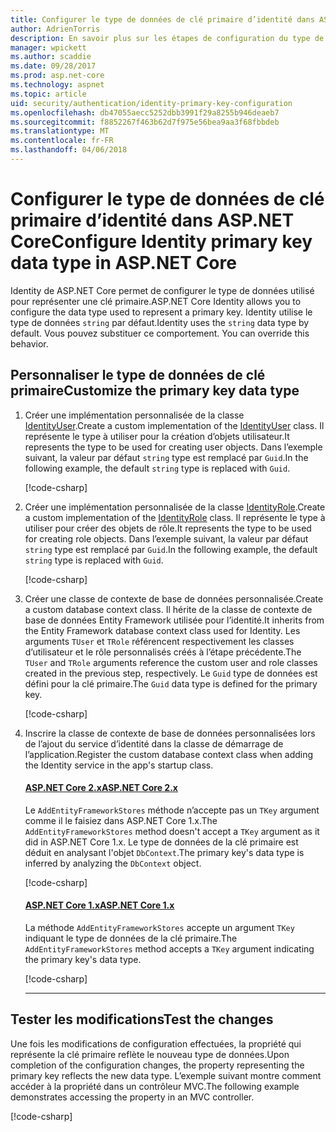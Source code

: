 ```yaml
---
title: Configurer le type de données de clé primaire d’identité dans ASP.NET Core
author: AdrienTorris
description: En savoir plus sur les étapes de configuration du type de données utilisé pour la clé primaire ASP.NET Core Identity.
manager: wpickett
ms.author: scaddie
ms.date: 09/28/2017
ms.prod: asp.net-core
ms.technology: aspnet
ms.topic: article
uid: security/authentication/identity-primary-key-configuration
ms.openlocfilehash: db47055aecc5252dbb3991f29a8255b946deaeb7
ms.sourcegitcommit: f8852267f463b62d7f975e56bea9aa3f68fbbdeb
ms.translationtype: MT
ms.contentlocale: fr-FR
ms.lasthandoff: 04/06/2018
---
```

# <a name="configure-identity-primary-key-data-type-in-aspnet-core"></a><span data-ttu-id="0b63f-103">Configurer le type de données de clé primaire d’identité dans ASP.NET Core</span><span class="sxs-lookup"><span data-stu-id="0b63f-103">Configure Identity primary key data type in ASP.NET Core</span></span>

<span data-ttu-id="0b63f-104">Identity de ASP.NET Core permet de configurer le type de données utilisé pour représenter une clé primaire.</span><span class="sxs-lookup"><span data-stu-id="0b63f-104">ASP.NET Core Identity allows you to configure the data type used to represent a primary key.</span></span> <span data-ttu-id="0b63f-105">Identity utilise le type de données `string`  par défaut.</span><span class="sxs-lookup"><span data-stu-id="0b63f-105">Identity uses the `string` data type by default.</span></span> <span data-ttu-id="0b63f-106">Vous pouvez substituer ce comportement. </span><span class="sxs-lookup"><span data-stu-id="0b63f-106">You can override this behavior.</span></span>

## <a name="customize-the-primary-key-data-type"></a><span data-ttu-id="0b63f-107">Personnaliser le type de données de clé primaire</span><span class="sxs-lookup"><span data-stu-id="0b63f-107">Customize the primary key data type</span></span>

1. <span data-ttu-id="0b63f-108">Créer une implémentation personnalisée de la classe [IdentityUser](https://docs.microsoft.com/aspnet/core/api/microsoft.aspnetcore.identity.entityframeworkcore.identityuser-1).</span><span class="sxs-lookup"><span data-stu-id="0b63f-108">Create a custom implementation of the [IdentityUser](https://docs.microsoft.com/aspnet/core/api/microsoft.aspnetcore.identity.entityframeworkcore.identityuser-1) class.</span></span> <span data-ttu-id="0b63f-109">Il représente le type à utiliser pour la création d’objets utilisateur.</span><span class="sxs-lookup"><span data-stu-id="0b63f-109">It represents the type to be used for creating user objects.</span></span> <span data-ttu-id="0b63f-110">Dans l’exemple suivant, la valeur par défaut `string` type est remplacé par `Guid`.</span><span class="sxs-lookup"><span data-stu-id="0b63f-110">In the following example, the default `string` type is replaced with `Guid`.</span></span>

    [!code-csharp[](identity/sample/src/ASPNET-IdentityDemo-PrimaryKeysConfig/Models/ApplicationUser.cs?highlight=4&range=7-13)]

2. <span data-ttu-id="0b63f-111">Créer une implémentation personnalisée de la classe [IdentityRole](https://docs.microsoft.com/aspnet/core/api/microsoft.aspnetcore.identity.entityframeworkcore.identityrole-1).</span><span class="sxs-lookup"><span data-stu-id="0b63f-111">Create a custom implementation of the [IdentityRole](https://docs.microsoft.com/aspnet/core/api/microsoft.aspnetcore.identity.entityframeworkcore.identityrole-1) class.</span></span> <span data-ttu-id="0b63f-112">Il représente le type à utiliser pour créer des objets de rôle.</span><span class="sxs-lookup"><span data-stu-id="0b63f-112">It represents the type to be used for creating role objects.</span></span> <span data-ttu-id="0b63f-113">Dans l’exemple suivant, la valeur par défaut `string` type est remplacé par `Guid`.</span><span class="sxs-lookup"><span data-stu-id="0b63f-113">In the following example, the default `string` type is replaced with `Guid`.</span></span>

    [!code-csharp[](identity/sample/src/ASPNET-IdentityDemo-PrimaryKeysConfig/Models/ApplicationRole.cs?highlight=3&range=7-12)]

3. <span data-ttu-id="0b63f-114">Créer une classe de contexte de base de données personnalisée.</span><span class="sxs-lookup"><span data-stu-id="0b63f-114">Create a custom database context class.</span></span> <span data-ttu-id="0b63f-115">Il hérite de la classe de contexte de base de données Entity Framework utilisée pour l’identité.</span><span class="sxs-lookup"><span data-stu-id="0b63f-115">It inherits from the Entity Framework database context class used for Identity.</span></span> <span data-ttu-id="0b63f-116">Les arguments `TUser` et `TRole` référencent respectivement les classes d’utilisateur et le rôle personnalisés créés à l’étape précédente.</span><span class="sxs-lookup"><span data-stu-id="0b63f-116">The `TUser` and `TRole` arguments reference the custom user and role classes created in the previous step, respectively.</span></span> <span data-ttu-id="0b63f-117">Le `Guid` type de données est défini pour la clé primaire.</span><span class="sxs-lookup"><span data-stu-id="0b63f-117">The `Guid` data type is defined for the primary key.</span></span>

    [!code-csharp[](identity/sample/src/ASPNET-IdentityDemo-PrimaryKeysConfig/Data/ApplicationDbContext.cs?highlight=3&range=9-26)]

4. <span data-ttu-id="0b63f-118">Inscrire la classe de contexte de base de données personnalisées lors de l’ajout du service d’identité dans la classe de démarrage de l’application.</span><span class="sxs-lookup"><span data-stu-id="0b63f-118">Register the custom database context class when adding the Identity service in the app's startup class.</span></span>

   #### <a name="aspnet-core-2xtabaspnetcore2x"></a>[<span data-ttu-id="0b63f-119">ASP.NET Core 2.x</span><span class="sxs-lookup"><span data-stu-id="0b63f-119">ASP.NET Core 2.x</span></span>](#tab/aspnetcore2x/)
    <span data-ttu-id="0b63f-120">Le `AddEntityFrameworkStores` méthode n’accepte pas un `TKey` argument comme il le faisiez dans ASP.NET Core 1.x.</span><span class="sxs-lookup"><span data-stu-id="0b63f-120">The `AddEntityFrameworkStores` method doesn't accept a `TKey` argument as it did in ASP.NET Core 1.x.</span></span> <span data-ttu-id="0b63f-121">Le type de données de la clé primaire est déduit en analysant l'objet `DbContext`.</span><span class="sxs-lookup"><span data-stu-id="0b63f-121">The primary key's data type is inferred by analyzing the `DbContext` object.</span></span>

    [!code-csharp[](identity/sample/src/ASPNETv2-IdentityDemo-PrimaryKeysConfig/Startup.cs?highlight=6-8&range=25-37)]

   #### <a name="aspnet-core-1xtabaspnetcore1x"></a>[<span data-ttu-id="0b63f-122">ASP.NET Core 1.x</span><span class="sxs-lookup"><span data-stu-id="0b63f-122">ASP.NET Core 1.x</span></span>](#tab/aspnetcore1x/)
    <span data-ttu-id="0b63f-123">La méthode `AddEntityFrameworkStores` accepte un argument `TKey` indiquant le type de données de la clé primaire.</span><span class="sxs-lookup"><span data-stu-id="0b63f-123">The `AddEntityFrameworkStores` method accepts a `TKey` argument indicating the primary key's data type.</span></span>

    [!code-csharp[](identity/sample/src/ASPNET-IdentityDemo-PrimaryKeysConfig/Startup.cs?highlight=9-11&range=39-55)]

   * * *
## <a name="test-the-changes"></a><span data-ttu-id="0b63f-124">Tester les modifications</span><span class="sxs-lookup"><span data-stu-id="0b63f-124">Test the changes</span></span>

<span data-ttu-id="0b63f-125">Une fois les modifications de configuration effectuées, la propriété qui représente la clé primaire reflète le nouveau type de données.</span><span class="sxs-lookup"><span data-stu-id="0b63f-125">Upon completion of the configuration changes, the property representing the primary key reflects the new data type.</span></span> <span data-ttu-id="0b63f-126">L’exemple suivant montre comment accéder à la propriété dans un contrôleur MVC.</span><span class="sxs-lookup"><span data-stu-id="0b63f-126">The following example demonstrates accessing the property in an MVC controller.</span></span>

[!code-csharp[](identity/sample/src/ASPNET-IdentityDemo-PrimaryKeysConfig/Controllers/AccountController.cs?name=snippet_GetCurrentUserId&highlight=6)]
